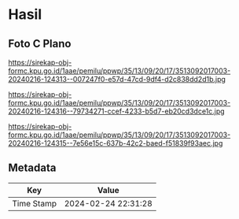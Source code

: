 # Hasil

## Foto C Plano

https://sirekap-obj-formc.kpu.go.id/1aae/pemilu/ppwp/35/13/09/20/17/3513092017003-20240216-124313--007247f0-e57d-47cd-9df4-d2c838dd2d1b.jpg

https://sirekap-obj-formc.kpu.go.id/1aae/pemilu/ppwp/35/13/09/20/17/3513092017003-20240216-124316--79734271-ccef-4233-b5d7-eb20cd3dce1c.jpg

https://sirekap-obj-formc.kpu.go.id/1aae/pemilu/ppwp/35/13/09/20/17/3513092017003-20240216-124315--7e56e15c-637b-42c2-baed-f51839f93aec.jpg


## Metadata

| Key        | Value               |
| ---------- | ------------------- |
| Time Stamp | 2024-02-24 22:31:28 |



